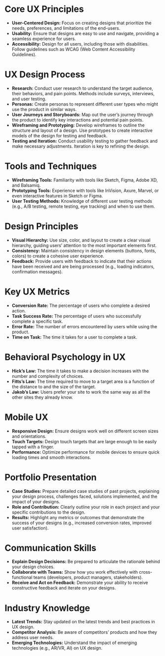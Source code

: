# Core UX Principles

- **User-Centered Design:** Focus on creating designs that prioritize the needs, preferences, and limitations of the end-users.
- **Usability:** Ensure that designs are easy to use and navigate, providing a seamless experience for users.
- **Accessibility:** Design for all users, including those with disabilities. Follow guidelines such as WCAG (Web Content Accessibility Guidelines).

# UX Design Process

- **Research:** Conduct user research to understand the target audience, their behaviors, and pain points. Methods include surveys, interviews, and user testing.
- **Personas:** Create personas to represent different user types who might use the product in similar ways.
- **User Journeys and Storyboards:** Map out the user’s journey through the product to identify key interactions and potential pain points.
- **Wireframing and Prototyping:** Develop wireframes to outline the structure and layout of a design. Use prototypes to create interactive models of the design for testing and feedback.
- **Testing and Iteration:** Conduct usability testing to gather feedback and make necessary adjustments. Iteration is key to refining the design.

# Tools and Techniques

- **Wireframing Tools:** Familiarity with tools like Sketch, Figma, Adobe XD, and Balsamiq.
- **Prototyping Tools:** Experience with tools like InVision, Axure, Marvel, or even interactive features in Sketch or Figma.
- **User Testing Methods:** Knowledge of different user testing methods (e.g., A/B testing, remote testing, eye tracking) and when to use them.

# Design Principles

- **Visual Hierarchy:** Use size, color, and layout to create a clear visual hierarchy, guiding users’ attention to the most important elements first.
- **Consistency:** Maintain consistency in design elements (buttons, fonts, colors) to create a cohesive user experience.
- **Feedback:** Provide users with feedback to indicate that their actions have been received and are being processed (e.g., loading indicators, confirmation messages).

# Key UX Metrics

- **Conversion Rate:** The percentage of users who complete a desired action.
- **Task Success Rate:** The percentage of users who successfully complete a specific task.
- **Error Rate:** The number of errors encountered by users while using the product.
- **Time on Task:** The time it takes for a user to complete a task.

# Behavioral Psychology in UX

- **Hick’s Law:** The time it takes to make a decision increases with the number and complexity of choices.
- **Fitts’s Law:** The time required to move to a target area is a function of the distance to and the size of the target.
- **Jakob’s Law:** Users prefer your site to work the same way as all the other sites they already know.

# Mobile UX

- **Responsive Design:** Ensure designs work well on different screen sizes and orientations.
- **Touch Targets:** Design touch targets that are large enough to be easily tapped with a finger.
- **Performance:** Optimize performance for mobile devices to ensure quick loading times and smooth interactions.

# Portfolio Presentation

- **Case Studies:** Prepare detailed case studies of past projects, explaining your design process, challenges faced, solutions implemented, and the impact of your designs.
- **Role and Contribution:** Clearly outline your role in each project and your specific contributions to the design.
- **Results:** Highlight any metrics or outcomes that demonstrate the success of your designs (e.g., increased conversion rates, improved user satisfaction).

# Communication Skills

- **Explain Design Decisions:** Be prepared to articulate the rationale behind your design choices.
- **Collaborate with Teams:** Show how you work effectively with cross-functional teams (developers, product managers, stakeholders).
- **Receive and Act on Feedback:** Demonstrate your ability to receive constructive feedback and iterate on your designs.

# Industry Knowledge

- **Latest Trends:** Stay updated on the latest trends and best practices in UX design.
- **Competitor Analysis:** Be aware of competitors’ products and how they address user needs.
- **Emerging Technologies:** Understand the impact of emerging technologies (e.g., AR/VR, AI) on UX design.
